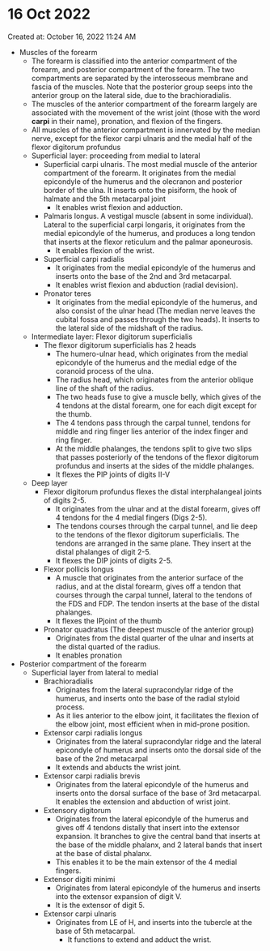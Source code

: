 # 16 Oct 2022

Created at: October 16, 2022 11:24 AM

- Muscles of the forearm
    - The forearm is classified into the anterior compartment of the forearm, and posterior compartment of the forearm. The two compartments are separated by the interosseous membrane and fascia of the muscles. Note that the posterior group seeps into the anterior group on the lateral side, due to the brachioradialis.
    - The muscles of the anterior compartment of the forearm largely are associated with the movement of the wrist joint (those with the word ******carpi****** in their name), pronation, and flexion of the fingers.
    - All muscles of the anterior compartment is innervated by the median nerve, except for the flexor carpi ulnaris and the medial half of the flexor digitorum profundus
    - Superficial layer: proceeding from medial to lateral
        - Superficial carpi ulnaris. The most medial muscle of the anterior compartment of the forearm. It originates from the medial epicondyle of the humerus and the olecranon and posterior border of the ulna. It inserts onto the pisiform, the hook of halmate and the 5th metacarpal joint
            - It enables wrist flexion and adduction.
        - Palmaris longus. A vestigal muscle (absent in some individual). Lateral to the superficial carpi longaris, it originates from the medial epicondyle of the humerus, and produces a long tendon that inserts at the flexor reticulum and the palmar aponeurosis.
            - It enables flexion of the wrist.
        - Superficial carpi radialis
            - It originates from the medial epicondyle of the humerus and inserts onto the base of the 2nd and 3rd metacarpal.
            - It enables wrist flexion and abduction (radial devision).
        - Pronator teres
            - It originates from the medial epicondyle of the humerus, and also consist of the ulnar head (The median nerve leaves the cubital fossa and passes through the two heads). It inserts to the lateral side of the midshaft of the radius.
    - Intermediate layer: Flexor digitorum superficialis
        - The flexor digitorum superficialis has 2 heads
            - The humero-ulnar head, which originates from the medial epicondyle of the humerus and the medial edge of the coranoid process of the ulna.
            - The radius head, which originates from the anterior oblique line of the shaft of the radius.
            - The two heads fuse to give a muscle belly, which gives of the 4 tendons at the distal forearm, one for each digit except for the thumb.
            - The 4 tendons pass through the carpal tunnel, tendons for middle and ring finger lies anterior of the index finger and ring finger.
            - At the middle phalanges, the tendons split to give two slips that passes posteriorly of the tendons of the flexor digitorum profundus and inserts at the sides of the middle phalanges.
            - It flexes the PIP joints of digits II-V
    - Deep layer
        - Flexor digitorum profundus flexes the distal interphalangeal joints of digits 2-5.
            - It originates from the ulnar and at the distal forearm, gives off 4 tendons for the 4 medial fingers (Digs 2-5).
            - The tendons courses through the carpal tunnel, and lie deep to the tendons of the flexor digitorum superficialis. The tendons are arranged in the same plane. They insert at the distal phalanges of digit 2-5.
            - It flexes the DIP joints of digits 2-5.
        - Flexor pollicis longus
            - A muscle that originates from the anterior surface of the radius, and at the distal forearm, gives off a tendon that courses through the carpal tunnel, lateral to the tendons of the FDS and FDP. The tendon inserts at the base of the distal phalanges.
            - It flexes the IPjoint of the thumb
        - Pronator quadratus (The deepest muscle of the anterior group)
            - Originates from the distal quarter of the ulnar and inserts at the distal quarted of the radius.
            - It enables pronation
- Posterior compartment of the forearm
    - Superficial layer from lateral to medial
        - Brachioradialis
            - Originates from the lateral supracondylar ridge of the humerus, and inserts onto the base of the radial styloid process.
            - As it lies anterior to the elbow joint, it facilitates the flexion of the elbow joint, most efficient when in mid-prone position.
        - Extensor carpi radialis longus
            - Originates from the lateral supracondylar ridge and the lateral epicondyle of humerus and inserts onto the dorsal side of the base of the 2nd metacarpal
            - It extends and abducts the wrist joint.
        - Extensor carpi radialis brevis
            - Originates from the lateral epicondyle of the humerus and inserts onto the dorsal surface of the base of 3rd metacarpal. It enables the extension and abduction of wrist joint.
        - Extensory digitorum
            - Originates from the lateral epicondyle of the humerus and gives off 4 tendons distally that insert into the extensor expansion. It branches to give the central band that inserts at the base of the middle phalanx, and 2 lateral bands that insert at the base of distal phalanx.
            - This enables it to be the main extensor of the 4 medial fingers.
        - Extensor digiti minimi
            - Originates from lateral epicondyle of the humerus and inserts into the extensor expansion of digit V.
            - It is the extensor of digit 5.
        - Extensor carpi ulnaris
            - Originates from LE of H, and inserts into the tubercle at the base of 5th metacarpal.
                - It functions to extend and adduct the wrist.